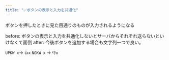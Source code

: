 ```yaml
---
title: "✅ボタンの表示と入力を共通化"
---
```


ボタンを押したときに見た目通りのものが入力されるようになる

before: ボタンの表示と入力を共通化しないとサーバからそれぞれ送らないといけなくて面倒
after: 今後ボタンを追加する場合も文字列一つで良い。

`UPKW x`→ `👍x`
`NGKW x` → `👎x`
